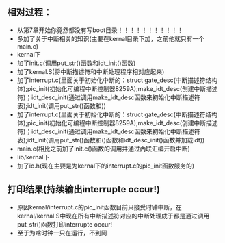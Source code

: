 ## 相对过程：
- 从第7章开始你竟然都没有写boot目录！！！！！！！！！！！
- 多加了关于中断相关的知识(主要在kernal目录下加，之前他就只有一个main.c)
- kernal下
- 加了init.c(调用put_str()函数和idt_init()函数)
- 加了kernal.S(将中断描述符和中断处理程序相对应起来)
- 加了interrupt.c(里面关于初始化中断的：struct gate_desc(中断描述符结构体);pic_init(初始化可编程中断控制器8259A);make_idt_desc(创建中断描述符)；idt_desc_init(通过调用make_idt_desc函数来初始化中断描述符表);idt_init(调用put_str()函数和))
- 加了interrupt.c(里面关于初始化中断的：struct gate_desc(中断描述符结构体);pic_init(初始化可编程中断控制器8259A);make_idt_desc(创建中断描述符)；idt_desc_init(通过调用make_idt_desc函数来初始化中断描述符表);idt_init(调用put_str()函数和()函数和idt_desc_init()函数并加载idt))
- main.c(相比之前加了init.c()函数的调用并通过內联汇编开启中断)
- lib/kernal下
- 加了io.h(现在主要是为kernal下的interrupt.c的pic_init函数服务的)
## 打印结果(持续输出interrupte occur!)
- 原因kernal/interrupt.c的pic_init函数目前只接受时钟中断，在kernal/kernal.S中现在所有中断描述符对应的中断处理成于都是通过调用put_str()函数打印interrupte occur!
- 至于为啥时钟一只在运行，不到阿